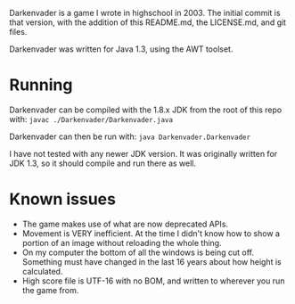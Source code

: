 Darkenvader is a game I wrote in highschool in 2003. The initial commit
is that version, with the addition of this README.md, the LICENSE.md, and
git files.

Darkenvader was written for Java 1.3, using the AWT toolset.

# Running

Darkenvader can be compiled with the 1.8.x JDK from the root of this repo with:
`javac ./Darkenvader/Darkenvader.java`

Darkenvader can then be run with:
`java Darkenvader.Darkenvader`

I have not tested with any newer JDK version. It was originally written for
JDK 1.3, so it should compile and run there as well.

# Known issues
* The game makes use of what are now deprecated APIs.
* Movement is VERY inefficient. At the time I didn't know how to show a portion
  of an image without reloading the whole thing.
* On my computer the bottom of all the windows is being cut off. Something must
  have changed in the last 16 years about how height is calculated.
* High score file is UTF-16 with no BOM, and written to wherever you run the
  game from.
